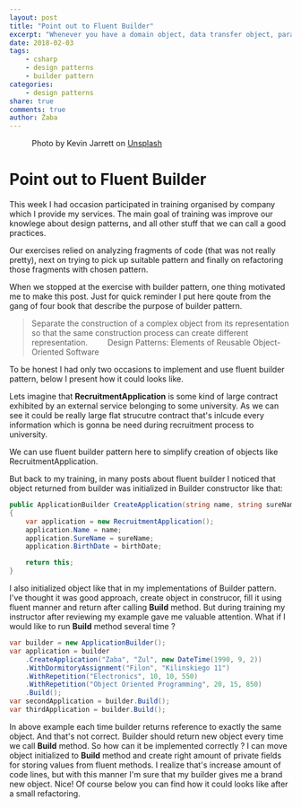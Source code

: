 ```yaml
---
layout: post
title: "Point out to Fluent Builder"
excerpt: "Whenever you have a domain object, data transfer object, parameter object or any other object that can’t be instantiated with constructor parameters only, you need to create a builder for its class."
date: 2018-02-03
tags: 
    - csharp
    - design patterns
    - builder pattern
categories: 
    - design patterns
share: true
comments: true
author: Żaba
---
```


<figure class="align-center">
  <a href="#"><img src="{{ '/images/kevin-jarrett-561802-unsplash.jpg' | absolute_url }}" alt=""></a>
  <figcaption>Photo by Kevin Jarrett on <a href="https://unsplash.com/?utm_source=unsplash&utm_medium=referral&utm_content=creditCopyText">Unsplash</a></figcaption>
</figure>

# Point out to Fluent Builder

This week I had occasion participated in training organised by company which I provide my services.
The main goal of training was improve our knowlege about design patterns, and all other stuff that we can call a good practices.

Our exercises relied on analyzing fragments of code (that was not really pretty), next on trying to pick up suitable pattern and finally on refactoring those fragments with chosen pattern.

When we stopped at the exercise with builder pattern, one thing motivated me to make this post.
Just for quick reminder I put here qoute from the gang of four book that describe the purpose of builder pattern.

>Separate the construction of a complex object from its representation so that the same construction process can create different representation.
&nbsp;&nbsp;&nbsp;&nbsp;&nbsp;&nbsp;&nbsp;&nbsp;Design Patterns: Elements of Reusable Object-Oriented Software

To be honest I had only two occasions to implement and use fluent builder pattern, below I present how it could looks like.

Lets imagine that **RecruitmentApplication** is some kind of large contract exhibited by an external service belonging to some university. As we can see it could be really large flat strucutre contract that's inlcude every information which is gonna be need during recruitment process to university.

<script src="https://gist.github.com/Zabaa/585577b4987a9feace8a08f451126e2b#file-recruitmentapplication-cs"></script>

 We can use fluent builder pattern here to simplify creation of objects like RecruitmentApplication.

<script src="https://gist.github.com/Zabaa/585577b4987a9feace8a08f451126e2b#file-firstapplicationbuilder-cs"></script>


But back to my training, in many posts about fluent builder I noticed that object returned from builder was initialized in Builder constructor like that:

```csharp
public ApplicationBuilder CreateApplication(string name, string sureName, DateTime birthDate)
{
    var application = new RecruitmentApplication();
    application.Name = name;
    application.SureName = sureName;
    application.BirthDate = birthDate;

    return this;
}
```

I also initialized object like that in my implementations of Builder pattern. I've thought it was good approach, create object in construcor, fill it using fluent manner and return after calling **Build** method. But during training my instructor after reviewing my example gave me valuable attention. What if I would like to run **Build** method several time ?

```csharp
var builder = new ApplicationBuilder();
var application = builder
    .CreateApplication("Zaba", "Zul", new DateTime(1990, 9, 2))
    .WithDormitoryAssignment("Filon", "Kilinskiego 11")
    .WithRepetition("Electronics", 10, 10, 550)
    .WithRepetition("Object Oriented Programming", 20, 15, 850)
    .Build();
var secondApplication = builder.Build();
var thirdApplication = builder.Build();
```

In above example each time builder returns reference to exactly the same object. And that's not correct. Builder should return new object every time we call **Build** method.
So how can it be implemented correctly ? I can move object initialized to **Build** method and create right amount of private fields for storing values from fluent methods.
I realize that's increase amount of code lines, but with this manner I'm sure that my builder gives me a brand new object. Nice!
Of course below you can find how it could looks like after a small refactoring.

<script src="https://gist.github.com/Zabaa/585577b4987a9feace8a08f451126e2b#file-applicationbuilder-cs"></script>